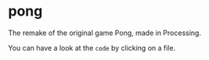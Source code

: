 # pong

The remake of the original game Pong, made in Processing.

You can have a look at the `code` by clicking on a file.
